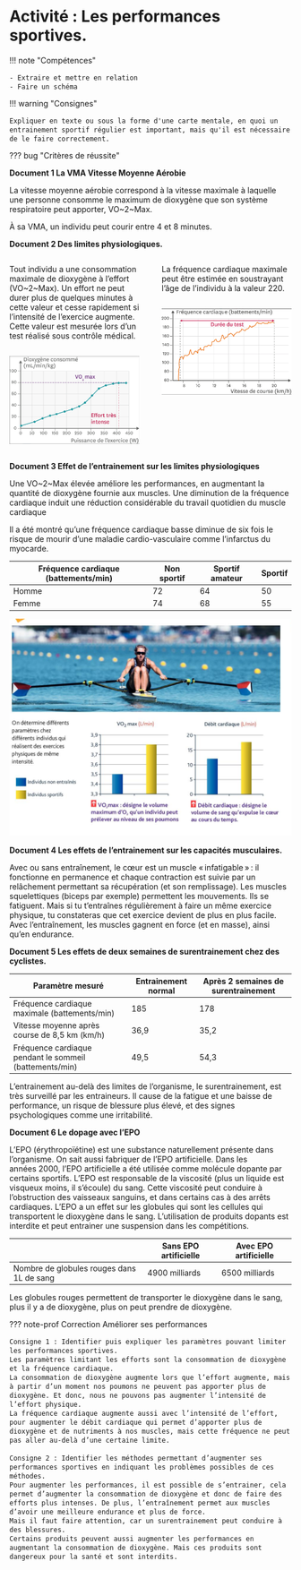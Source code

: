 # Activité : Les performances sportives.

!!! note "Compétences"

    - Extraire et mettre en relation 
    - Faire un schéma

!!! warning "Consignes"

    Expliquer en texte ou sous la forme d'une carte mentale, en quoi un entrainement sportif régulier est important, mais qu'il est nécessaire de le faire correctement.
    
??? bug "Critères de réussite"


<div  markdown style="break-inside: avoid;">
    
**Document 1 La VMA Vitesse Moyenne Aérobie**

La vitesse moyenne aérobie correspond à la vitesse maximale à laquelle une personne consomme le maximum de dioxygène que son système respiratoire peut apporter, VO~2~Max.

À sa VMA, un individu peut courir entre 4 et 8 minutes.

</div>
<div  markdown style="break-inside: avoid;">


**Document 2 Des limites physiologiques.**
<div markdown style="display: flex; flex-direction: row">

<div markdown style="display: flex;flex: 1; padding-right:20px; flex-direction: column">

Tout individu a une consommation maximale de dioxygène à l’effort (VO~2~Max). Un effort ne peut durer plus de quelques minutes à cette valeur et cesse rapidement si l’intensité de l’exercice augmente. Cette valeur est mesurée lors d’un test réalisé sous contrôle médical.

![](image.png)
</div>

<div markdown style="display: flex; flex: 1;padding-left:20px; flex-direction: column">

La fréquence cardiaque maximale peut être estimée en soustrayant l’âge de l’individu à la valeur 220.


![](image-1.png)

</div>


</div>



</div>
<div  markdown style="break-inside: avoid;">

**Document 3 Effet de l’entrainement sur les limites physiologiques**

Une VO~2~Max élevée améliore les performances, en augmentant la quantité de dioxygène fournie aux muscles.
Une diminution de la fréquence cardiaque induit une réduction considérable du travail quotidien du muscle cardiaque

Il a été montré qu’une fréquence cardiaque basse diminue de six fois le risque de mourir d’une maladie cardio-vasculaire comme l’infarctus du myocarde.

| Fréquence cardiaque (battements/min) | Non sportif | Sportif amateur | Sportif|
|-|-|-|--|
| Homme | 72| 64| 50|
|Femme | 74 | 68 | 55|

![source : Didier-SVT-Cycle 4](image-3.png)



</div>


<div markdown style="break-inside: avoid;">
    
**Document 4 Les effets de l’entrainement sur les capacités musculaires.**

Avec ou sans entraînement, le cœur est un muscle « infatigable » : il fonctionne en permanence et chaque contraction est suivie par un relâchement permettant sa récupération (et son remplissage).
Les muscles squelettiques (biceps par exemple) permettent les mouvements. Ils se fatiguent.
Mais si tu t’entraînes régulièrement à faire un même exercice physique, tu constateras que cet exercice devient de plus en plus facile. Avec l’entraînement, les muscles gagnent en force (et en masse), ainsi qu’en endurance.

</div>
<div markdown style="break-inside: avoid;">
    
**Document 5 Les effets de deux semaines de surentrainement chez des cyclistes.**

| Paramètre mesuré | Entrainement normal | Après 2 semaines de surentrainement |
|---|---|---|
| Fréquence cardiaque maximale (battements/min) | 185| 178 |
| Vitesse moyenne après course de 8,5 km (km/h) | 36,9| 35,2|
| Fréquence cardiaque pendant le sommeil (battements/min) | 49,5| 54,3| 

L’entrainement au-delà des limites de l’organisme, le surentrainement, est très surveillé par les entraineurs. Il cause de la fatigue et une baisse de performance, un risque de blessure plus élevé, et des signes psychologiques comme une irritabilité.



</div>
<div  markdown style="break-inside: avoid;">


**Document 6 Le dopage avec l’EPO**

L’EPO (érythropoïétine) est une substance naturellement présente dans l’organisme. On sait aussi fabriquer de l’EPO artificielle. Dans les années 2000, l’EPO artificielle a été utilisée comme molécule dopante par certains sportifs.
L’EPO est responsable de la viscosité (plus un liquide est visqueux moins, il s’écoule) du sang. Cette viscosité peut conduire à l’obstruction des vaisseaux sanguins, et dans certains cas à des arrêts cardiaques.
L’EPO a un effet sur les globules qui sont les cellules qui transportent le dioxygène dans le sang.
L’utilisation de produits dopants est interdite et peut entrainer une suspension dans les compétitions.

| | Sans EPO artificielle | Avec EPO artificielle | 
|---|---|---|
| Nombre de globules rouges dans 1L de sang | 4900 milliards| 6500 milliards|


Les globules rouges permettent de transporter le dioxygène dans le sang, plus il y a de dioxygène, plus on peut prendre de dioxygène.



</div>

??? note-prof  Correction Améliorer ses performances

    Consigne 1 : Identifier puis expliquer les paramètres pouvant limiter les performances sportives.
    Les paramètres limitant les efforts sont la consommation de dioxygène et la fréquence cardiaque.
    La consommation de dioxygène augmente lors que l’effort augmente, mais à partir d’un moment nos poumons ne peuvent pas apporter plus de dioxygène. Et donc, nous ne pouvons pas augmenter l’intensité de l’effort physique.
    La fréquence cardiaque augmente aussi avec l’intensité de l’effort, pour augmenter le débit cardiaque qui permet d’apporter plus de dioxygène et de nutriments à nos muscles, mais cette fréquence ne peut pas aller au-delà d’une certaine limite.

    Consigne 2 : Identifier les méthodes permettant d’augmenter ses performances sportives en indiquant les problèmes possibles de ces méthodes.
    Pour augmenter les performances, il est possible de s’entrainer, cela permet d’augmenter la consommation de dioxygène et donc de faire des efforts plus intenses. De plus, l’entraînement permet aux muscles d’avoir une meilleure endurance et plus de force.
    Mais il faut faire attention, car un surentrainement peut conduire à des blessures.
    Certains produits peuvent aussi augmenter les performances en augmentant la consommation de dioxygène. Mais ces produits sont dangereux pour la santé et sont interdits.
